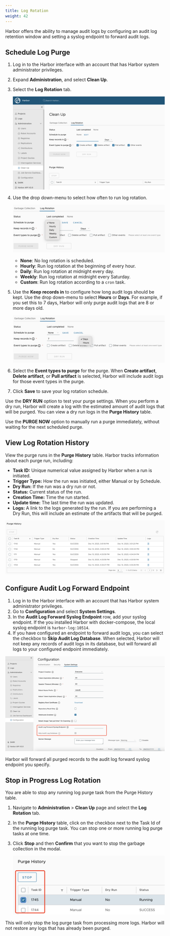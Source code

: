 ```yaml
---
title: Log Rotation
weight: 42
---
```


Harbor offers the ability to manage audit logs by configuring an audit log retention window and setting a syslog endpoint to forward audit logs.

## Schedule Log Purge

1. Log in to the Harbor interface with an account that has Harbor system administrator privileges.
1. Expand **Administration**, and select **Clean Up**.
1. Select the **Log Rotation** tab.

    ![Log rotation page in Harbor interface](../../img/log-rotation.png)

1. Use the drop down-menu to select how often to run log rotation.

    ![Log rotation policy configuration](../../img/lr-policy.png)

    * **None**: No log rotation is scheduled.
    * **Hourly**: Run log rotation at the beginning of every hour.
    * **Daily**: Run log rotation at midnight every day.
    * **Weekly**: Run log rotation at midnight every Saturday.
    * **Custom**: Run log rotation according to a `cron` task.
1. Use the **Keep records in** to configure how long audit logs should be kept. Use the drop down-menu to select **Hours** or **Days**. For example, if you set this to 7 days, Harbor will only purge audit logs that are 8 or more days old.

    ![Log rotation policy configuration](../../img/lr-policy-settings.png)

1. Select the **Event types to purge** for the purge. When **Create artifact**, **Delete artifact**, or **Pull artifact** is selected, Harbor will include audit logs for those event types in the purge.
1. Click **Save** to save your log rotation schedule.

Use the **DRY RUN** option to test your purge settings. When you perform a dry run, Harbor will create a log with the estimated amount of audit logs that will be purged. You can view a dry run logs in the **Purge History** table.

Use the **PURGE NOW** option to manually run a purge immediately, without waiting for the next scheduled purge.

## View Log Rotation History
View the purge runs in the **Purge History** table. Harbor tracks information about each purge run, including:

* **Task ID:** Unique numerical value assigned by Harbor when a run is initiated.
* **Trigger Type:** How the run was initiated, either Manual or by Schedule.
* **Dry Run:** If the run was a dry run or not.
* **Status:** Current status of the run.
* **Creation Time:** Time the run started.
* **Update time:** The last time the run was updated.
* **Logs:** A link to the logs generated by the run. If you are performing a Dry Run, this will include an estimate of the artifacts that will be purged.

![Purge history table](../../img/purge-history.png)

## Configure Audit Log Forward Endpoint

1. Log in to the Harbor interface with an account that has Harbor system administrator privileges.
1. Go to **Configuration** and select **System Settings**.
1. In the **Audit Log Forward Syslog Endpoint** row, add your syslog endpoint. If the you installed Harbor with docker-compose, the local syslog endpoint is `harbor-log:10514`.
1. If you have configured an endpoint to forward audit logs, you can select the checkbox to **Skip Audit Log Database**. When selected, Harbor will not keep any records of audit logs in its database, but will forward all logs to your configured endpoint immediately.

![Audit log forward endpoint settings](../../img/audit-log-endpoint.png)

Harbor will forward all purged records to the audit log forward syslog endpoint you specify.

## Stop in Progress Log Rotation

You are able to stop any running log purge task from the Purge History table.

1. Navigate to **Administration** > **Clean Up** page and select the **Log Rotation** tab.
1. In the **Purge History** table, click on the checkbox next to the Task Id of the running log purge task. You can stop one or more running log purge tasks at one time.
1. Click **Stop** and then **Confirm** that you want to stop the garbage collection in the modal.

    ![Select Garbage collection task from table](../../img/lr-stop-run.png)

This will only stop the log purge task from processing more logs. Harbor will not restore any logs that has already been purged.
